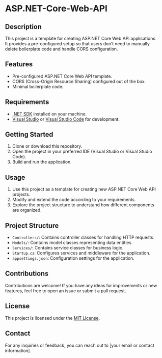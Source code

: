 # ASP.NET-Core-Web-API

## Description
This project is a template for creating ASP.NET Core Web API applications. It provides a pre-configured setup so that users don't need to manually delete boilerplate code and handle CORS configuration.

## Features
- Pre-configured ASP.NET Core Web API template.
- CORS (Cross-Origin Resource Sharing) configured out of the box.
- Minimal boilerplate code.

## Requirements
- [.NET SDK](https://dotnet.microsoft.com/download) installed on your machine.
- [Visual Studio](https://visualstudio.microsoft.com/) or [Visual Studio Code](https://code.visualstudio.com/) for development.

## Getting Started
1. Clone or download this repository.
2. Open the project in your preferred IDE (Visual Studio or Visual Studio Code).
3. Build and run the application.

## Usage
1. Use this project as a template for creating new ASP.NET Core Web API projects.
2. Modify and extend the code according to your requirements.
3. Explore the project structure to understand how different components are organized.

## Project Structure
- `Controllers/`: Contains controller classes for handling HTTP requests.
- `Models/`: Contains model classes representing data entities.
- `Services/`: Contains service classes for business logic.
- `Startup.cs`: Configures services and middleware for the application.
- `appsettings.json`: Configuration settings for the application.

## Contributions
Contributions are welcome! If you have any ideas for improvements or new features, feel free to open an issue or submit a pull request.

## License
This project is licensed under the [MIT License](LICENSE).

## Contact
For any inquiries or feedback, you can reach out to [your email or contact information].
